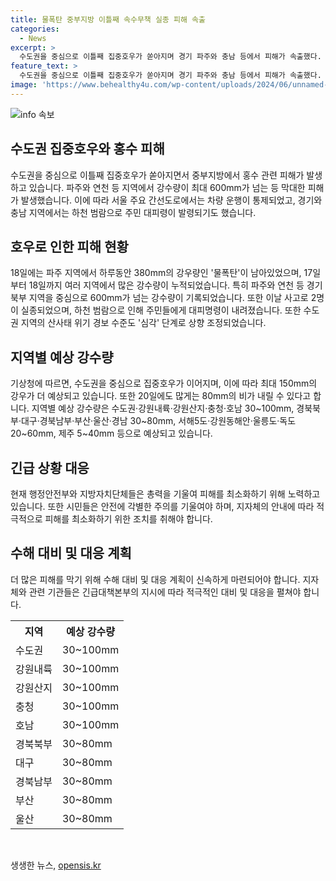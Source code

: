 ```yaml
---
title: 물폭탄 중부지방 이틀째 속수무책 실종 피해 속출
categories:
  - News
excerpt: >
  수도권을 중심으로 이틀째 집중호우가 쏟아지며 경기 파주와 충남 등에서 피해가 속출했다. 주요 간선도로 차량 운행이 제한되고, 실종자 발생 등 인명피해도 속출했다. 호우로 인한 피해를 최소화하기 위해 행정안전부와 지자체가 긴급 대책을 마련 중이며, 잠수교 차량 통행 전면 통제 등 긴급조치가 이뤄지고 있다. 기상청은 지역별로 19일까지 최대 150㎜의 강수량이 예상된다고 밝혔다.
feature_text: >
  수도권을 중심으로 이틀째 집중호우가 쏟아지며 경기 파주와 충남 등에서 피해가 속출했다. 주요 간선도로 차량 운행이 제한되고, 실종자 발생 등 인명피해도 속출했다. 호우로 인한 피해를 최소화하기 위해 행정안전부와 지자체가 긴급 대책을 마련 중이며, 잠수교 차량 통행 전면 통제 등 긴급조치가 이뤄지고 있다. 기상청은 지역별로 19일까지 최대 150㎜의 강수량이 예상된다고 밝혔다.
image: 'https://www.behealthy4u.com/wp-content/uploads/2024/06/unnamed-file.png'
---
```


<p><img src="https://www.behealthy4u.com/wp-content/uploads/2024/06/unnamed-file.png" alt="info 속보" /></p>

<h2 data-ke-size="size26">수도권 집중호우와 홍수 피해</h2>

<p data-ke-size="size16">수도권을 중심으로 이틀째 집중호우가 쏟아지면서 중부지방에서 홍수 관련 피해가 발생하고 있습니다. 파주와 연천 등 지역에서 강수량이 최대 600mm가 넘는 등 막대한 피해가 발생했습니다. 이에 따라 서울 주요 간선도로에서는 차량 운행이 통제되었고, 경기와 충남 지역에서는 하천 범람으로 주민 대피령이 발령되기도 했습니다.</p>

<h2 data-ke-size="size26">호우로 인한 피해 현황</h2>

<p data-ke-size="size16">18일에는 파주 지역에서 하루동안 380mm의 강우량인 '물폭탄'이 남아있었으며, 17일부터 18일까지 여러 지역에서 많은 강수량이 누적되었습니다. 특히 파주와 연천 등 경기북부 지역을 중심으로 600mm가 넘는 강수량이 기록되었습니다. 또한 이날 사고로 2명이 실종되었으며, 하천 범람으로 인해 주민들에게 대피명령이 내려졌습니다. 또한 수도권 지역의 산사태 위기 경보 수준도 '심각' 단계로 상향 조정되었습니다.</p>

<h2 data-ke-size="size26">지역별 예상 강수량</h2>

<p data-ke-size="size16">기상청에 따르면, 수도권을 중심으로 집중호우가 이어지며, 이에 따라 최대 150mm의 강우가 더 예상되고 있습니다. 또한 20일에도 많게는 80mm의 비가 내릴 수 있다고 합니다. 지역별 예상 강수량은 수도권·강원내륙·강원산지·충청·호남 30~100mm, 경북북부·대구·경북남부·부산·울산·경남 30~80mm, 서해5도·강원동해안·울릉도·독도 20~60mm, 제주 5~40mm 등으로 예상되고 있습니다.</p>

<h2 data-ke-size="size26">긴급 상황 대응</h2>

<p data-ke-size="size16">현재 행정안전부와 지방자치단체들은 총력을 기울여 피해를 최소화하기 위해 노력하고 있습니다. 또한 시민들은 안전에 각별한 주의를 기울여야 하며, 지자체의 안내에 따라 적극적으로 피해를 최소화하기 위한 조치를 취해야 합니다. </p>

<h2 data-ke-size="size26">수해 대비 및 대응 계획</h2>

<p data-ke-size="size16">더 많은 피해를 막기 위해 수해 대비 및 대응 계획이 신속하게 마련되어야 합니다. 지자체와 관련 기관들은 긴급대책본부의 지시에 따라 적극적인 대비 및 대응을 펼쳐야 합니다.</p>

<table>
  <tr>
    <th>지역</th>
    <th>예상 강수량</th>
  </tr>
  <tr>
    <td>수도권</td>
    <td>30~100mm</td>
  </tr>
  <tr>
    <td>강원내륙</td>
    <td>30~100mm</td>
  </tr>
  <tr>
    <td>강원산지</td>
    <td>30~100mm</td>
  </tr>
  <tr>
    <td>충청</td>
    <td>30~100mm</td>
  </tr>
  <tr>
    <td>호남</td>
    <td>30~100mm</td>
  </tr>
  <tr>
    <td>경북북부</td>
    <td>30~80mm</td>
  </tr>
  <tr>
    <td>대구</td>
    <td>30~80mm</td>
  </tr>
  <tr>
    <td>경북남부</td>
    <td>30~80mm</td>
  </tr>
  <tr>
    <td>부산</td>
    <td>30~80mm</td>
  </tr>
  <tr>
    <td>울산</td>
    <td>30~80mm</td>
  </tr>
</table>

<p data-ke-size="size16">&nbsp;</p>
생생한 뉴스, <a href="https://opensis.kr" rel="dofollow">opensis.kr</a>


